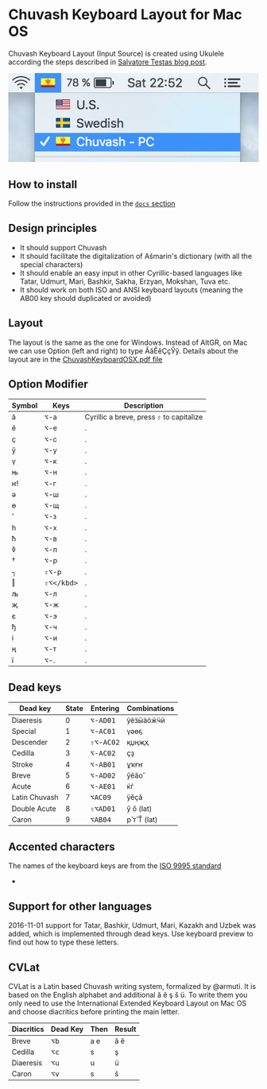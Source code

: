 # Chuvash Keyboard Layout for Mac OS
Chuvash Keyboard Layout (Input Source) is created using Ukulele according the steps described in [Salvatore Testas blog post](https://saltesta.com/hack/customizing-mac-input-source-icon/).


![Choosing Chuvash Input source](../docs/img/cv-kbd-mac-000.png?raw=true)

## How to install

Follow the instructions provided in the [`docs` section](../docs/setup-en.md#mac)

## Design principles

* It should support Chuvash
* It should facilitate the digitalization of Ašmarin's dictionary (with all the special characters)
* It should enable an easy input in other Cyrillic-based languages like Tatar, Udmurt, Mari, Bashkir, Sakha, Erzyan, Mokshan, Tuva etc. 
* It should work on both ISO and ANSI keyboard layouts (meaning the AB00 key should duplicated or avoided)

## Layout

The layout is the same as the one for Windows. Instead of AltGR, on Mac we can use Option (left and right) to type ӐӑӖӗҪҫӲӳ. Details about the layout are in the [ChuvashKeyboardOSX.pdf file](ChuvashKeyboardOSX.pdf)

## Option Modifier
|Symbol|Keys|Description|
|------|----|-----------|
|ӑ|<kbd>⌥</kbd>-а|Cyrillic a breve, press <kbd>⇧</kbd> to capitalize|
|ӗ|<kbd>⌥</kbd>-е|.|
|ҫ|<kbd>⌥</kbd>-с|.|
|ӳ|<kbd>⌥</kbd>-у|.|
|ү|<kbd>⌥</kbd>-к|.|
|њ|<kbd>⌥</kbd>-н|.|
|ҥ!|<kbd>⌥</kbd>-г|.|
|ә|<kbd>⌥</kbd>-ш|.|
|ө|<kbd>⌥</kbd>-щ|.|
|'|<kbd>⌥</kbd>-з|.|
|һ|<kbd>⌥</kbd>-х|.|
|ћ|<kbd>⌥</kbd>-в|.|
|◊|<kbd>⌥</kbd>-п|.|
|†|<kbd>⌥</kbd>-р|.|
|┐|<kbd>⇧</kbd><kbd>⌥</kbd>-р|.|
|‖|<kbd>⇧</kbd><kbd>⌥</kbd><kbd>\</kbd>|.|
|љ|<kbd>⌥</kbd>-л|.|
|җ|<kbd>⌥</kbd>-ж|.|
|є|<kbd>⌥</kbd>-э|.|
|ђ|<kbd>⌥</kbd>-ч|.|
|і|<kbd>⌥</kbd>-и|.|
|ң|<kbd>⌥</kbd>-т|.|
|ї|<kbd>⌥</kbd>-.|.|


## Dead keys

|Dead key|State|Entering|Combinations|
|--------|-----|--------|------------|
|Diaeresis|0|<kbd>⌥</kbd>-<kbd>AD01</kbd>|ӱёӟӹӓӧӝӵӥ|
|Special|1|<kbd>⌥</kbd>-<kbd>AС01</kbd>|үәөҕ|
|Descender|2|<kbd>⇧</kbd><kbd>⌥</kbd>-<kbd>AC02</kbd>|қџңҗҳ|
|Cedilla|3|<kbd>⌥</kbd>-<kbd>AС02</kbd>|ҫҙ|
|Stroke|4|<kbd>⌥</kbd>-<kbd>AB01</kbd>|ұҡғҥ|
|Breve|5|<kbd>⌥</kbd>-<kbd>AD02</kbd>|ўӗӑо̆|
|Acute|6|<kbd>⌥</kbd>-<kbd>AE01</kbd>|ќѓ|
|Latin Chuvash|7|<kbd>⌥</kbd><kbd>AС09</kbd>|ÿĕçă|
|Double Acute|8|<kbd>⇧</kbd><kbd>⌥</kbd><kbd>AD01</kbd>|ӳ ő (lat)|
|Caron|9|<kbd>⌥</kbd><kbd>AB04</kbd>|р̌ т̌ Ť (lat)|


## Accented characters

The names of the keyboard keys are from the [ISO 9995 standard](https://en.wikipedia.org/wiki/ISO/IEC_9995#Physical_division_and_reference_grid)

* 

## Support for other languages
2016-11-01 support for Tatar, Bashkir, Udmurt, Mari, Kazakh and Uzbek was added, which is implemented through dead keys. Use keyboard preview to find out how to type these letters.

## CVLat
CVLat is a Latin based Chuvash writing system, formalized by @armuti. It is based on the English alphabet and additional ă ĕ ş š ü. To write them you only need to use the International Extended Keyboard Layout on Mac OS and choose diacritics before printing the main letter.

| Diacritics|Dead Key                | Then|Result|
| ----------|------------------------|-----|------|
| Breve     |<kbd>⌥</kbd><kbd>b</kbd>|a e  |ă ĕ   |
| Cedilla   |<kbd>⌥</kbd><kbd>c</kbd>|s    |ş     |
| Diaeresis |<kbd>⌥</kbd><kbd>u</kbd>|u    |ü     |
| Caron     |<kbd>⌥</kbd><kbd>v</kbd>|s    |š     |